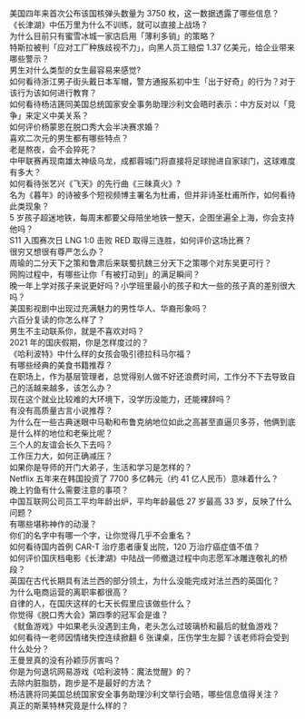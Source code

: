 美国四年来首次公布该国核弹头数量为 3750 枚，这一数据透露了哪些信息？  
《长津湖》中伍万里为什么不训练，就可以直接上战场？  
为什么目前只有蜜雪冰城一家店启用「薄利多销」的策略？  
特斯拉被判「应对工厂种族歧视不力」，向黑人员工赔偿 1.37 亿美元，给企业带来哪些警示？  
男生对什么类型的女生最容易来感觉?  
如何看待浙江男子街头戴日本军帽，警方通报系初中生「出于好奇」的行为？对于该行为该如何进行教育？  
如何看待杨洁篪同美国总统国家安全事务助理沙利文会晤时表示：中方反对以「竞争」来定义中美关系？  
如何评价杨蒙恩在脱口秀大会半决赛求婚？  
喜欢二次元的男生都有哪些特点？  
老是熬夜，会不会猝死？  
中甲联赛再现南雄太神级乌龙，成都蓉城门将直接将足球抛进自家球门，这球难度有多大？  
如何看待张艺兴《飞天》的先行曲《三昧真火》?  
名为《暮年》的诗被多个短视频博主署名为杜甫，但并非诗圣杜甫所作，如何看待此类现象？  
5 岁孩子超迷地铁，每周末都要父母陪坐地铁一整天，企图坐遍全上海，你会支持他吗？  
S11 入围赛次日 LNG 1:0 击败 RED 取得三连胜，如何评价这场比赛？  
很穷又想很有尊严怎么办？  
周瑜的二分天下之策和鲁肃后来联蜀抗魏三分天下之策哪个对东吴更可行？  
网购过程中，有哪些让你「有被打动到」的满足瞬间？  
晚一年上学对孩子来说更好吗？小学班里最小的孩子和大一些的孩子真的差别很大吗？  
美国影视剧中出现过充满魅力的男性华人、华裔形象吗？  
六百分复读的你怎么样了？  
男生不主动联系你，就是不喜欢对吗？  
2021 年的国庆假期，你是怎样度过的？  
《哈利波特》中什么样的女孩会吸引德拉科马尔福？  
有哪些经典的美食书籍推荐？  
在职场上，作为基层管理者，总觉得别人做不好还浪费时间，工作分不下去导致自己的活越来越多，该怎么办？  
现在这个就业比较难的大环境下，没学历没能力，还能裸辞吗？  
有没有高质量古言小说推荐？  
为什么在一些古典迷眼中马勒和布鲁克纳地位如此之高甚至直逼贝多芬，他俩到底是什么样的地位和老柴比呢？  
三个人的友谊会长久下去吗？  
工作压力大，如何正确减压？  
如果你是导师的开门大弟子，生活和学习是怎样的？  
Netflix 五年来在韩国投资了 7700 多亿韩元（约 41 亿人民币）意味着什么？  
晚上钓鱼有什么需要注意的事项？  
中国互联网公司员工平均年龄出炉，平均年龄最低 27 岁最高 33 岁，反映了什么问题？  
有哪些堪称神作的动漫？  
你们的名字中有哪一个字，让你觉得几乎不会重名？  
如何看待国内首例 CAR-T 治疗患者康复出院，120 万治疗癌症值不值？  
如何评价国庆档电影《长津湖》中陆战一师撤退过程中向志愿军冰雕连敬礼的桥段？  
英国在古代长期具有法兰西的部分领土，为什么没能完成对法兰西的英国化？  
为什么电商运营的离职率都很高？  
自律的人，在国庆这样的七天长假里应该做些什么？  
你觉得《脱口秀大会》第四季的冠军会是谁？  
《鱿鱼游戏》中如果老头没遇到主角，老头怎么过玻璃桥和最后的鱿鱼游戏？  
如何看待一老师因情绪失控连续掀翻 6 张课桌，压伤学生左脚？该老师将会受到什么处分？  
王曼昱真的没有孙颖莎厉害吗？  
你是为何退坑网易游戏《哈利波特：魔法觉醒》的？  
去除内脏脂肪，跑步是不是最好的方法？  
杨洁篪将同美国总统国家安全事务助理沙利文举行会晤，哪些信息值得关注？  
真正的斯莱特林究竟是什么样的？  
